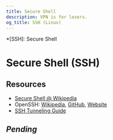 ```yaml
---
title: Secure Shell
description: VPN is for losers.
og_title: SSH (Linux)
---
```


*[SSH]: Secure Shell

# Secure Shell (SSH)

## Resources

* [Secure Shell @ Wikipedia](https://w.wiki/3sKq)
* OpenSSH: [Wikipedia](https://w.wiki/4dvk), [GitHub](https://git.io/JSDsc),
  [Website](https://openssh.com)
* [SSH Tunneling Guide](/guides/ssh_tunnel/)

## *Pending*
